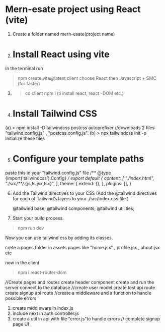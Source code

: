 # Mern-esate project using React (vite)
1. Create a folder named mern-esate(project name)
2. # Install React using vite
 In the terminal run 
> npm create vite@latest client
choose 
React
then
Javascript + SMC (for faster)
3. >cd client
   >npm i (ti install react, react -DOM etc.)

4. # Install Tailwind CSS 
  (a) > npm install -D tailwindcss postcss autoprefixer
  //downloads 2 files "tailwind.config.js" , "postcss.config.js".
  (b) > npx tailwindcss init -p
  Initialize these files

5. # Configure your template paths
  paste this in your "tailwind.config.js" file
/** @type {import('tailwindcss').Config} */
    export default {
    content: [
        "./index.html",
        "./src/**/*.{js,ts,jsx,tsx}",
    ],
    theme: {
        extend: {},
    },
    plugins: [],
    }

6. Add the Tailwind directives to your CSS
  (Add the @tailwind directives for each of Tailwind’s layers to your ./src/index.css file.)

    @tailwind base;
    @tailwind components;
    @tailwind utilities;

7. Start your build process
 > npm run dev    

 Now you can use tailwind css by adding its classes.

 crete a pages folder in assets
 pages like "home.jsx" , profile.jsx , about.jsx etc

 now in the client
  >npm i react-router-dom


//Create pages and routes
create header component
create and run the server
connect to the database
//create user model
create test api route
create signup api route
//create a middleware and a function to handle possible errors
1. create middleware in index.js
2. include next in auth.controller.js
3. create a util in api with file "error.js"to handle errors
// complete signup page UI